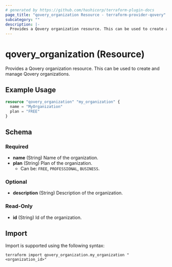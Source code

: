 ```yaml
---
# generated by https://github.com/hashicorp/terraform-plugin-docs
page_title: "qovery_organization Resource - terraform-provider-qovery"
subcategory: ""
description: |-
  Provides a Qovery organization resource. This can be used to create and manage Qovery organizations.
---
```


# qovery_organization (Resource)

Provides a Qovery organization resource. This can be used to create and manage Qovery organizations.

## Example Usage

```terraform
resource "qovery_organization" "my_organization" {
  name = "MyOrganization"
  plan = "FREE"
}
```

<!-- schema generated by tfplugindocs -->
## Schema

### Required

- **name** (String) Name of the organization.
- **plan** (String) Plan of the organization.
	- Can be: `FREE`, `PROFESSIONAL`, `BUSINESS`.

### Optional

- **description** (String) Description of the organization.

### Read-Only

- **id** (String) Id of the organization.

## Import

Import is supported using the following syntax:

```shell
terraform import qovery_organization.my_organization "<organization_id>"
```

